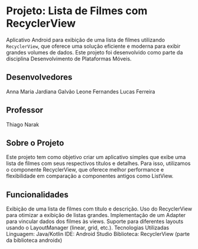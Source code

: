 # Projeto: Lista de Filmes com RecyclerView
Aplicativo Android para exibição de uma lista de filmes utilizando ``RecyclerView``, que oferece uma solução eficiente e moderna para exibir grandes volumes de dados. Este projeto foi desenvolvido como parte da disciplina Desenvolvimento de Plataformas Móveis.

## Desenvolvedores
Anna Maria 
Jardiana Galvão 
Leone Fernandes 
Lucas Ferreira 

## Professor
Thiago Narak

## Sobre o Projeto
Este projeto tem como objetivo criar um aplicativo simples que exibe uma lista de filmes com seus respectivos títulos e detalhes. Para isso, utilizamos o componente RecyclerView, que oferece melhor performance e flexibilidade em comparação a componentes antigos como ListView.

## Funcionalidades
Exibição de uma lista de filmes com título e descrição.
Uso do RecyclerView para otimizar a exibição de listas grandes.
Implementação de um Adapter para vincular dados dos filmes às views.
Suporte para diferentes layouts usando o LayoutManager (linear, grid, etc.).
Tecnologias Utilizadas
Linguagem: Java/Kotlin
IDE: Android Studio
Biblioteca: RecyclerView (parte da biblioteca androidx)

